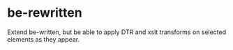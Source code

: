 # be-rewritten

Extend be-written, but be able to apply DTR and xslt transforms on selected elements as they appear.